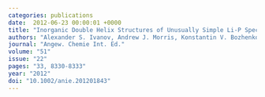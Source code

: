 ```yaml
---
categories: publications
date:  2012-06-23 00:00:01 +0000
title: "Inorganic Double Helix Structures of Unusually Simple Li-P Species"
authors: "Alexander S. Ivanov, Andrew J. Morris, Konstantin V. Bozhenko, Chris J. Pickard and Alexander I. Boldyrev"
journal: "Angew. Chemie Int. Ed."
volume: "51"
issue: "22"
pages: "33, 8330-8333"
year: "2012"
doi: "10.1002/anie.201201843"
---
```

